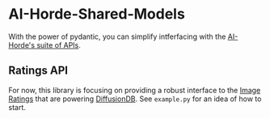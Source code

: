 # AI-Horde-Shared-Models

With the power of pydantic, you can simplify intferfacing with the [AI-Horde's suite of APIs](https://github.com/db0/AI-Horde).

## Ratings API
For now, this library is focusing on providing a robust interface to the [Image Ratings](https://dbzer0.com/blog/the-image-ratings-are-flooding-in/) that are powering [DiffusionDB](https://poloclub.github.io/diffusiondb/). See `example.py` for an idea of how to start.
